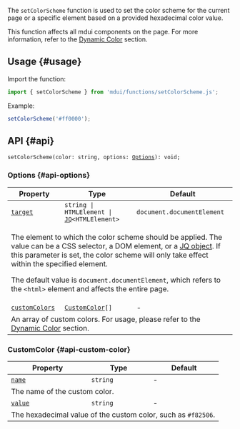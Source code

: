 The `setColorScheme` function is used to set the color scheme for the current page or a specific element based on a provided hexadecimal color value.

This function affects all mdui components on the page. For more information, refer to the [Dynamic Color](/en/docs/2/styles/dynamic-color) section.

## Usage {#usage}

Import the function:

```js
import { setColorScheme } from 'mdui/functions/setColorScheme.js';
```

Example:

```js
setColorScheme('#ff0000');
```

## API {#api}

<pre><code class="nohighlight">setColorScheme(color: string, options: <a href="#api-options">Options</a>): void;</code></pre>

### Options {#api-options}

<table>
  <thead>
    <tr>
      <th>Property</th>
      <th>Type</th>
      <th>Default</th>
    </tr>
  </thead>
  <tbody>
    <tr id="options-target">
      <td><a href="#options-target"><code>target</code></a></td>
      <td><code>string | HTMLElement | <a href="/en/docs/2/functions/jq">JQ</a>&lt;HTMLElement&gt;</code></td>
      <td><code>document.documentElement</code></td>
    </tr>
    <tr>
      <td colspan="3">
        <p>The element to which the color scheme should be applied. The value can be a CSS selector, a DOM element, or a <a href="/en/docs/2/functions/jq">JQ object</a>. If this parameter is set, the color scheme will only take effect within the specified element.</p>
        <p>The default value is <code>document.documentElement</code>, which refers to the <code>&lt;html&gt;</code> element and affects the entire page.</p>
      </td>
    </tr>
    <tr id="options-customColors">
      <td><a href="#options-customColors"><code>customColors</code></a></td>
      <td><code><a href="#api-custom-color">CustomColor</a>[]</code></td>
      <td>-</td>
    </tr>
    <tr>
      <td colspan="3">An array of custom colors. For usage, please refer to the <a href="/en/docs/2/styles/dynamic-color#color-scheme">Dynamic Color</a> section.</td>
    </tr>
  </tbody>
</table>

### CustomColor {#api-custom-color}

<table>
  <thead>
    <tr>
      <th>Property</th>
      <th>Type</th>
      <th>Default</th>
    </tr>
  </thead>
  <tbody>
    <tr id="custom-color-name">
      <td><a href="#custom-color-name"><code>name</code></a></td>
      <td><code>string</code></td>
      <td>-</td>
    </tr>
    <tr>
      <td colspan="3">The name of the custom color.</td>
    </tr>
    <tr id="custom-color-value">
      <td><a href="#custom-color-value"><code>value</code></a></td>
      <td><code>string</code></td>
      <td>-</td>
    </tr>
    <tr>
      <td colspan="3">The hexadecimal value of the custom color, such as <code>#f82506</code>.</td>
    </tr>
  </tbody>
</table>
